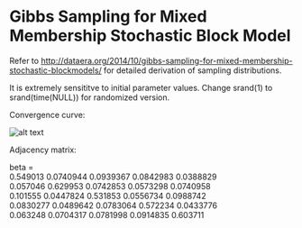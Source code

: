 # Gibbs Sampling for Mixed Membership Stochastic Block Model

Refer to <http://dataera.org/2014/10/gibbs-sampling-for-mixed-membership-stochastic-blockmodels/> for detailed derivation of sampling distributions.

It is extremely sensititve to initial parameter values. Change srand(1) to srand(time(NULL)) for randomized version.

Convergence curve:

![alt text](https://github.com/Haboric-Hu/gibbs_sampling_for_mixed_membership_stochastic_block_model/blob/master/figures/convergence_curve.png)

Adjacency matrix:

beta =  
0.549013  0.0740944	0.0939367	0.0842983	0.0388829  
0.057046  0.629953	0.0742853	0.0573298	0.0740958  
0.101555  0.0447824	0.531853	0.0556734	0.0988742  
0.0830277 0.0489642	0.0783064	0.572234	0.0433776  
0.063248  0.0704317	0.0781998	0.0914835	0.603711
